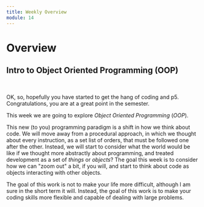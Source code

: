 ```yaml
---
title: Weekly Overview
module: 14
---
```


# Overview

## Intro to Object Oriented Programming (OOP)


<br />

<!-- <div class="embed-responsive embed-responsive-16by9"><iframe class="embed-responsive-item" src="https://www.youtube.com/embed/GGX5lm2me0A" frameborder="0" allowfullscreen></iframe></div> -->


OK, so, hopefully you have started to get the hang of coding and p5. Congratulations, you are at a great point in the semester.

This week we are going to explore _Object Oriented Programming_ (_OOP_).

This new (to you) programming paradigm is a shift in how we think about code. We will move away from a procedural approach, in which we thought about every instruction, as a set list of orders, that must be followed one after the other. Instead, we will start to consider what the world would be like if we thought more abstractly about programming, and treated development as a set of _things_ or _objects_? The goal this week is to consider how we can "zoom out" a bit, if you will, and start to think about code as objects interacting with other objects.

The goal of this work is not to make your life more difficult, although I am sure in the short term it will. Instead, the goal of this work is to make your coding skills more flexible and capable of dealing with large problems.
